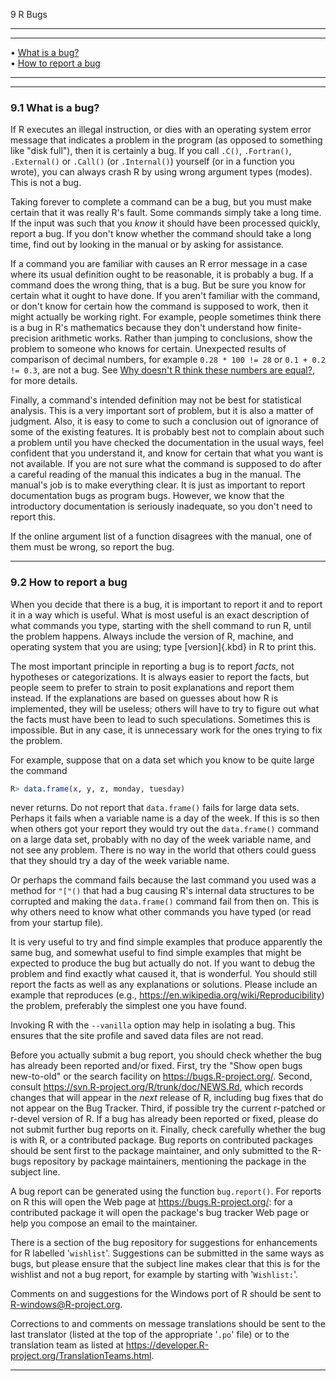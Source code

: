 9 R Bugs

---

---

• [What is a bug?](#What-is-a-bug_003f)     
 • [How to report a bug](#How-to-report-a-bug)

---

---

### 9.1 What is a bug?

If R executes an illegal instruction, or dies with an operating system
error message that indicates a problem in the program (as opposed to
something like "disk full"), then it is certainly a bug. If you call
`.C()`, `.Fortran()`, `.External()` or `.Call()` (or `.Internal()`)
yourself (or in a function you wrote), you can always crash R by using
wrong argument types (modes). This is not a bug.

Taking forever to complete a command can be a bug, but you must make
certain that it was really R's fault. Some commands simply take a long
time. If the input was such that you _know_ it should have been
processed quickly, report a bug. If you don't know whether the command
should take a long time, find out by looking in the manual or by asking
for assistance.

If a command you are familiar with causes an R error message in a case
where its usual definition ought to be reasonable, it is probably a bug.
If a command does the wrong thing, that is a bug. But be sure you know
for certain what it ought to have done. If you aren't familiar with the
command, or don't know for certain how the command is supposed to work,
then it might actually be working right. For example, people sometimes
think there is a bug in R's mathematics because they don't understand
how finite-precision arithmetic works. Rather than jumping to
conclusions, show the problem to someone who knows for certain.
Unexpected results of comparison of decimal numbers, for example
`0.28 * 100 != 28` or `0.1 + 0.2 != 0.3`, are not a bug. See [Why
doesn\'t R think these numbers are
equal?](#Why-doesn_0027t-R-think-these-numbers-are-equal_003f), for more
details.

Finally, a command's intended definition may not be best for statistical
analysis. This is a very important sort of problem, but it is also a
matter of judgment. Also, it is easy to come to such a conclusion out of
ignorance of some of the existing features. It is probably best not to
complain about such a problem until you have checked the documentation
in the usual ways, feel confident that you understand it, and know for
certain that what you want is not available. If you are not sure what
the command is supposed to do after a careful reading of the manual this
indicates a bug in the manual. The manual's job is to make everything
clear. It is just as important to report documentation bugs as program
bugs. However, we know that the introductory documentation is seriously
inadequate, so you don't need to report this.

If the online argument list of a function disagrees with the manual, one
of them must be wrong, so report the bug.

---

### 9.2 How to report a bug

When you decide that there is a bug, it is important to report it and to
report it in a way which is useful. What is most useful is an exact
description of what commands you type, starting with the shell command
to run R, until the problem happens. Always include the version of R,
machine, and operating system that you are using; type [version]{.kbd}
in R to print this.

The most important principle in reporting a bug is to report _facts_,
not hypotheses or categorizations. It is always easier to report the
facts, but people seem to prefer to strain to posit explanations and
report them instead. If the explanations are based on guesses about how
R is implemented, they will be useless; others will have to try to
figure out what the facts must have been to lead to such speculations.
Sometimes this is impossible. But in any case, it is unnecessary work
for the ones trying to fix the problem.

For example, suppose that on a data set which you know to be quite large
the command

```r
R> data.frame(x, y, z, monday, tuesday)
```

never returns. Do not report that `data.frame()` fails for large data
sets. Perhaps it fails when a variable name is a day of the week. If
this is so then when others got your report they would try out the
`data.frame()` command on a large data set, probably with no day of the
week variable name, and not see any problem. There is no way in the
world that others could guess that they should try a day of the week
variable name.

Or perhaps the command fails because the last command you used was a
method for `"["()` that had a bug causing R's internal data structures
to be corrupted and making the `data.frame()` command fail from then on.
This is why others need to know what other commands you have typed (or
read from your startup file).

It is very useful to try and find simple examples that produce
apparently the same bug, and somewhat useful to find simple examples
that might be expected to produce the bug but actually do not. If you
want to debug the problem and find exactly what caused it, that is
wonderful. You should still report the facts as well as any explanations
or solutions. Please include an example that reproduces (e.g.,
<https://en.wikipedia.org/wiki/Reproducibility>) the problem, preferably
the simplest one you have found.

Invoking R with the `--vanilla` option may help in isolating a
bug. This ensures that the site profile and saved data files are not
read.

Before you actually submit a bug report, you should check whether the
bug has already been reported and/or fixed. First, try the "Show open
bugs new-to-old" or the search facility on
<https://bugs.R-project.org/>. Second, consult
<https://svn.R-project.org/R/trunk/doc/NEWS.Rd>, which records changes
that will appear in the _next_ release of R, including bug fixes that do
not appear on the Bug Tracker. Third, if possible try the current
r-patched or r-devel version of R. If a bug has already been reported or
fixed, please do not submit further bug reports on it. Finally, check
carefully whether the bug is with R, or a contributed package. Bug
reports on contributed packages should be sent first to the package
maintainer, and only submitted to the R-bugs repository by package
maintainers, mentioning the package in the subject line.

A bug report can be generated using the function `bug.report()`. For
reports on R this will open the Web page at
<https://bugs.R-project.org/>: for a contributed package it will open
the package's bug tracker Web page or help you compose an email to the
maintainer.

There is a section of the bug repository for suggestions for
enhancements for R labelled '`wishlist`'. Suggestions can be
submitted in the same ways as bugs, but please ensure that the subject
line makes clear that this is for the wishlist and not a bug report, for
example by starting with '`Wishlist:`'.

Comments on and suggestions for the Windows port of R should be sent to
<R-windows@R-project.org>.

Corrections to and comments on message translations should be sent to
the last translator (listed at the top of the appropriate
'`.po`' file) or to the translation team as listed at
<https://developer.R-project.org/TranslationTeams.html>.

---

